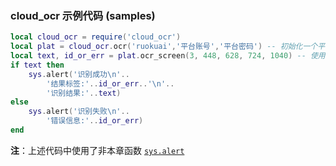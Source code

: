 ### cloud\_ocr 示例代码 (samples)


```lua
local cloud_ocr = require('cloud_ocr')
local plat = cloud_ocr.ocr('ruokuai','平台账号','平台密码') -- 初始化一个平台对象
local text, id_or_err = plat.ocr_screen(3, 448, 628, 724, 1040) -- 使用这个平台打屏幕上的码获得结果
if text then
	sys.alert('识别成功\n'..
		'结果标签:'..id_or_err..'\n'..
		'识别结果:'..text)
else
	sys.alert('识别失败\n'..
		'错误信息:'..id_or_err)
end
```
**注**：上述代码中使用了非本章函数 [`sys.alert`](/Handbook/sys/sys.alert.md)

